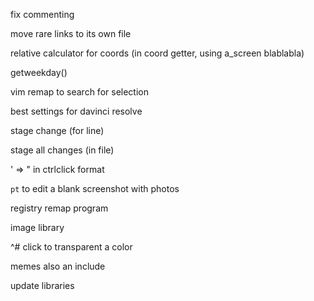 ﻿fix commenting

move rare links to its own file

relative calculator for coords (in coord getter, using a_screen blablabla)

getweekday()

vim remap to search for selection

best settings for davinci resolve

stage change (for line)

stage all changes (in file)

' => " in ctrlclick format

`pt` to edit a blank screenshot with photos

registry remap program

image library

^# click to transparent a color

memes also an include

update libraries